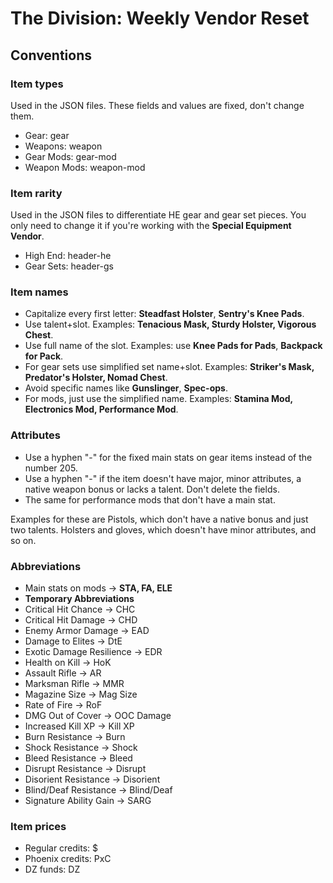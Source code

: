 # The Division: Weekly Vendor Reset

## Conventions

### Item types
Used in the JSON files.
These fields and values are fixed, don't change them.
* Gear: gear
* Weapons: weapon
* Gear Mods: gear-mod
* Weapon Mods: weapon-mod

### Item rarity
Used in the JSON files to differentiate HE gear and gear set pieces.
You only need to change it if you're working with the **Special Equipment Vendor**.
* High End: header-he
* Gear Sets: header-gs

### Item names
* Capitalize every first letter: **Steadfast Holster**, **Sentry's Knee Pads**.
* Use talent+slot. Examples: **Tenacious Mask, Sturdy Holster, Vigorous Chest**.
* Use full name of the slot. Examples: use **Knee Pads for Pads**, **Backpack for Pack**.
* For gear sets use simplified set name+slot. Examples: **Striker's Mask, Predator's Holster, Nomad Chest**.
* Avoid specific names like **Gunslinger**, **Spec-ops**.
* For mods, just use the simplified name. Examples: **Stamina Mod, Electronics Mod, Performance Mod**.

### Attributes
* Use a hyphen "-" for the fixed main stats on gear items instead of the number 205.
* Use a hyphen "-" if the item doesn't have major, minor attributes, a native weapon bonus or lacks a talent. Don't delete the fields.
* The same for performance mods that don't have a main stat.

Examples for these are Pistols, which don't have a native bonus and just two talents. Holsters and gloves, which doesn't have minor attributes, and so on.

### Abbreviations
* Main stats on mods -> **STA, FA, ELE**
* **Temporary Abbreviations**
* Critical Hit Chance -> CHC
* Critical Hit Damage -> CHD
* Enemy Armor Damage -> EAD
* Damage to Elites -> DtE
* Exotic Damage Resilience -> EDR
* Health on Kill -> HoK
* Assault Rifle -> AR
* Marksman Rifle -> MMR
* Magazine Size -> Mag Size
* Rate of Fire -> RoF
* DMG Out of Cover -> OOC Damage
* Increased Kill XP -> Kill XP
* Burn Resistance -> Burn
* Shock Resistance -> Shock
* Bleed Resistance -> Bleed
* Disrupt Resistance -> Disrupt
* Disorient Resistance -> Disorient
* Blind/Deaf Resistance -> Blind/Deaf
* Signature Ability Gain -> SARG

### Item prices
* Regular credits: $
* Phoenix credits: PxC
* DZ funds: DZ
